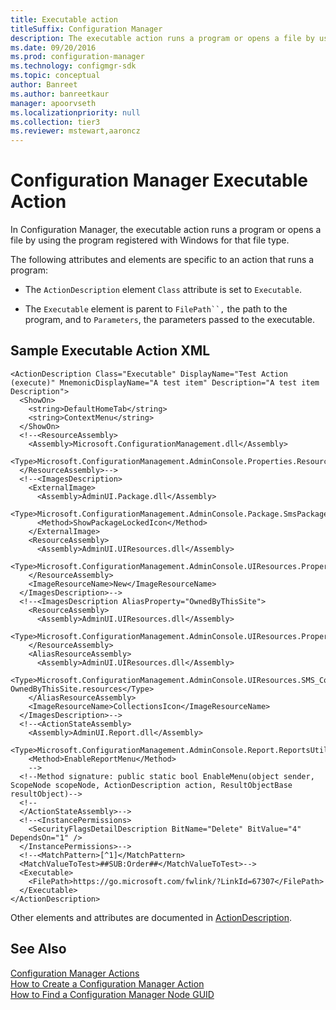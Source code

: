 ```yaml
---
title: Executable action
titleSuffix: Configuration Manager
description: The executable action runs a program or opens a file by using the program registered with Windows for that file type.
ms.date: 09/20/2016
ms.prod: configuration-manager
ms.technology: configmgr-sdk
ms.topic: conceptual
author: Banreet
ms.author: banreetkaur
manager: apoorvseth
ms.localizationpriority: null
ms.collection: tier3
ms.reviewer: mstewart,aaroncz 
---
```


# Configuration Manager Executable Action
In Configuration Manager, the executable action runs a program or opens a file by using the program registered with Windows for that file type.  

 The following attributes and elements are specific to an action that runs a program:  

-   The `ActionDescription` element `Class` attribute is set to `Executable`.  

-   The `Executable` element is parent to `FilePath``,` the path to the program, and to `Parameters`, the parameters passed to the executable.  

## Sample Executable Action XML  

```  
<ActionDescription Class="Executable" DisplayName="Test Action (execute)" MnemonicDisplayName="A test item" Description="A test item Description">
  <ShowOn>
    <string>DefaultHomeTab</string>
    <string>ContextMenu</string>
  </ShowOn>
  <!--<ResourceAssembly>
    <Assembly>Microsoft.ConfigurationManagement.dll</Assembly>
    <Type>Microsoft.ConfigurationManagement.AdminConsole.Properties.Resources.resources</Type>
  </ResourceAssembly>-->
  <!--<ImagesDescription>
    <ExternalImage>
      <Assembly>AdminUI.Package.dll</Assembly>
      <Type>Microsoft.ConfigurationManagement.AdminConsole.Package.SmsPackageUtils</Type>
      <Method>ShowPackageLockedIcon</Method>
    </ExternalImage>
    <ResourceAssembly>
      <Assembly>AdminUI.UIResources.dll</Assembly>
      <Type>Microsoft.ConfigurationManagement.AdminConsole.UIResources.Properties.Resources.resources</Type>
    </ResourceAssembly>
    <ImageResourceName>New</ImageResourceName>
  </ImagesDescription>-->
  <!--<ImagesDescription AliasProperty="OwnedByThisSite">
    <ResourceAssembly>
      <Assembly>AdminUI.UIResources.dll</Assembly>
      <Type>Microsoft.ConfigurationManagement.AdminConsole.UIResources.Properties.Resources.resources</Type>
    </ResourceAssembly>
    <AliasResourceAssembly>
      <Assembly>AdminUI.UIResources.dll</Assembly>
      <Type>Microsoft.ConfigurationManagement.AdminConsole.UIResources.SMS_Collection-OwnedByThisSite.resources</Type>
    </AliasResourceAssembly>
    <ImageResourceName>CollectionsIcon</ImageResourceName>
  </ImagesDescription>-->
  <!--<ActionStateAssembly>
    <Assembly>AdminUI.Report.dll</Assembly>
    <Type>Microsoft.ConfigurationManagement.AdminConsole.Report.ReportsUtilityClass</Type>
    <Method>EnableReportMenu</Method>
    -->
  <!--Method signature: public static bool EnableMenu(object sender, ScopeNode scopeNode, ActionDescription action, ResultObjectBase resultObject)-->
  <!--
  </ActionStateAssembly>-->
  <!--<InstancePermissions>
    <SecurityFlagsDetailDescription BitName="Delete" BitValue="4" DependsOn="1" />
  </InstancePermissions>-->
  <!--<MatchPattern>[^1]</MatchPattern>
  <MatchValueToTest>##SUB:Order##</MatchValueToTest>-->
  <Executable>
    <FilePath>https://go.microsoft.com/fwlink/?LinkId=67307</FilePath>
  </Executable>
</ActionDescription>
```  

 Other elements and attributes are documented in [ActionDescription](/previous-versions/system-center/developer/cc147252(v=msdn.10)).  

## See Also  
 [Configuration Manager Actions](../../../../develop/core/servers/console/configuration-manager-actions.md)   
 [How to Create a Configuration Manager Action](../../../../develop/core/servers/console/how-to-create-a-configuration-manager-action.md)   
 [How to Find a Configuration Manager Node GUID](../../../../develop/core/servers/console/how-to-find-a-configuration-manager-console-node-guid.md)
